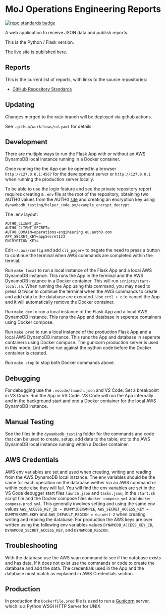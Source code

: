 # MoJ Operations Engineering Reports

[![repo standards badge](https://img.shields.io/badge/dynamic/json?color=blue&style=for-the-badge&logo=github&label=MoJ%20Compliant&query=%24.data%5B%3F%28%40.name%20%3D%3D%20%22operations-engineering-reports%22%29%5D.status&url=https%3A%2F%2Foperations-engineering-reports.cloud-platform.service.justice.gov.uk%2Fgithub_repositories)](https://operations-engineering-reports.cloud-platform.service.justice.gov.uk/github_repositories#operations-engineering-reports "Link to report")

A web application to receive JSON data and publish reports.

This is the Python / Flask version.

The live site is published [here](https://operations-engineering-reports.cloud-platform.service.justice.gov.uk/).

## Reports

This is the current list of reports, with links to the source repositories:

- [GitHub Repository Standards](https://github.com/ministryofjustice/github-repository-standards)

## Updating

Changes merged to the `main` branch will be deployed via github actions.

See `.github/workflows/cd.yaml` for details.

## Development

There are multiple ways to run the Flask App with or without an AWS DynamoDB local instance running in a Docker container.

Once running the the App can be opened in a browser `http://127.0.0.1:4567` for the development server or `http://127.0.0.1` when running the production server locally.

To be able to use the login feature and see the private repository report requires creating a `.env` file at the root of the repository, obtaining two AUTH0 values from the AUTH0 [site](https://auth0.com/) and creating an encryption key using `dynambodb_testing/helper_code.py/example_encrypt_decrypt`.

The .env layout:

```
AUTH0_CLIENT_ID=
AUTH0_CLIENT_SECRET=
AUTH0_DOMAIN=operations-engineering.eu.auth0.com
APP_SECRET_KEY=appSecret123
ENCRYPTION_KEY=
```

Edit `~/.aws/config` and add `cli_pager=` to negate the need to press a button to continue the terminal when AWS commands are completed within the termial.

Run `make local` to run a local instance of the Flask App and a local AWS DynamoDB instance. This runs the App in the terminal and the AWS DynamoDB instance in a Docker container. This will run `scripts/start-local.sh`. When running the App using this command, you may need to press Q twice to continue the terminal when the AWS commands to create and add data to the database are executed. Use `crtl + c` to cancel the App and it will automatically remove the Docker container.

Run `make dev` to run a local instance of the Flask App and a local AWS DynamoDB instance. This runs the App and database in seperate containers using Docker compose.

Run `make prod` to run a local instance of the production Flask App and a local AWS DynamoDB instance. This runs the App and database in seperate containers using Docker compose. The gunicorn production server is used in this mode. Lint will be run against the python code before the Docker container is created.

Run `make stop` to stop both Docker commands above.

## Debugging

For debugging use the `.vscode/launch.json` and VS Code. Set a breakpoint in VS Code. Run the App in VS Code. VS Code will run the App internally and in the background start and end a Docker container for the local AWS DynamoDB instance.

## Manual Testing

See the files in the `dynambodb_testing` folder for the commands and code that can be used to create, setup, add data to the table, etc to the AWS DynamoDB local instance running within a Docker container.

## AWS Credentials

AWS env variables are set and used when creating, writing and reading from the AWS DynamoDB local instance. The env variables should be the same for each operation on the database wether via an AWS command or within code else they will fail. You will find the env variables are set in the VS Code debugger start files `launch.json` and `tasks.json`, in the `start.sh` script file and the Docker compose files `docker-compose.yml` and `docker-compose-prod.yml`. This generally involves setting and using the same env values `AWS_ACCESS_KEY_ID = DUMMYIDEXAMPLE`, `AWS_SECRET_ACCESS_KEY = DUMMYEXAMPLEKEY` and `AWS_DEFAULT_REGION = eu-west-2` when creating, writing and reading the database. For production the AWS keys are over written using the following env variables values `DYNAMODB_ACCESS_KEY_ID`, `DYNAMODB_SECRET_ACCESS_KEY`, and `DYNAMODB_REGION`.

## Troubleshooting

With the database use the AWS scan command to see if the database exists and has data. If it does not exist use the commands or code to create the database and add the data. The credentials used in the App and the database must match as explained in AWS Credentials section.

## Production

In production the `Dockerfile.prod` file is used to run a [Gunicorn](https://gunicorn.org/) server, which is a Python WSGI HTTP Server for UNIX.
